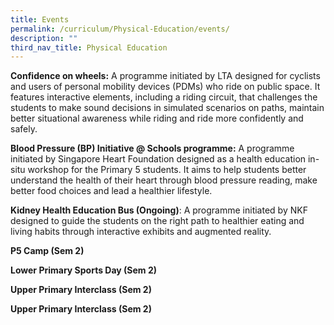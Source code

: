 ```yaml
---
title: Events
permalink: /curriculum/Physical-Education/events/
description: ""
third_nav_title: Physical Education
---
```

**Confidence on wheels:** A programme initiated by LTA designed for cyclists and users of personal mobility devices (PDMs) who ride on public space. It features interactive elements, including a riding circuit, that challenges the students to make sound decisions in simulated scenarios on paths, maintain better situational awareness while riding and ride more confidently and safely.

  

**Blood Pressure (BP) Initiative @ Schools programme:** A programme initiated by Singapore Heart Foundation designed as a health education in-situ workshop for the Primary 5 students. It aims to help students better understand the health of their heart through blood pressure reading, make better food choices and lead a healthier lifestyle.

  

**Kidney Health Education Bus (Ongoing)**: A programme initiated by NKF designed to guide the students on the right path to healthier eating and living habits through interactive exhibits and augmented reality.

  

**P5 Camp (Sem 2)**

**Lower Primary Sports Day (Sem 2)**

**Upper Primary Interclass (Sem 2)**

**Upper Primary Interclass (Sem 2)**
